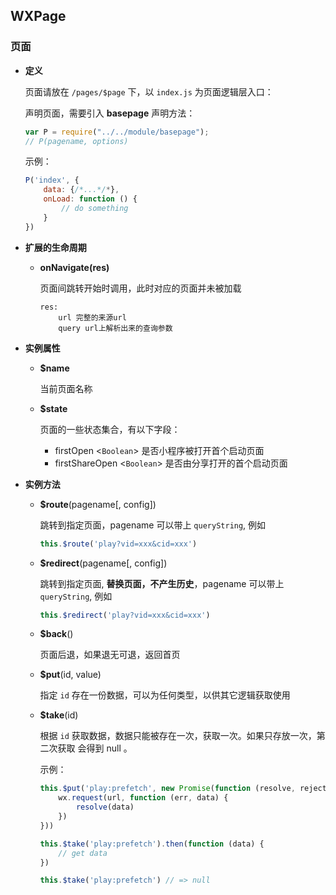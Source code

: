 ## WXPage

### 页面
* **定义**

	页面请放在 `/pages/$page` 下，以 `index.js` 为页面逻辑层入口：

	声明页面，需要引入 **basepage** 声明方法：

	```js
	var P = require("../../module/basepage");
	// P(pagename, options)
	```

	示例：
	```js
	P('index', {
		data: {/*...*/*},
		onLoad: function () {
			// do something
		}
	})
	```
* **扩展的生命周期**

	- **onNavigate(res)**

		页面间跳转开始时调用，此时对应的页面并未被加载
		```
		res:
			url 完整的来源url
			query url上解析出来的查询参数
		```

* **实例属性**

	- **$name**

		当前页面名称

	- **$state**

		页面的一些状态集合，有以下字段：

		- firstOpen <`Boolean`> 是否小程序被打开首个启动页面
		- firstShareOpen <`Boolean`> 是否由分享打开的首个启动页面

* **实例方法**

	- **$route**(pagename[, config])

		跳转到指定页面，pagename 可以带上 `queryString`, 例如

		```js
		this.$route('play?vid=xxx&cid=xxx')
		```

	- **$redirect**(pagename[, config])

		跳转到指定页面, **替换页面，不产生历史**，pagename 可以带上 `queryString`, 例如

		```js
		this.$redirect('play?vid=xxx&cid=xxx')
		```

	- **$back**()

		页面后退，如果退无可退，返回首页

	- **$put**(id, value)

		指定 `id` 存在一份数据，可以为任何类型，以供其它逻辑获取使用

	- **$take**(id)

		根据 `id` 获取数据，数据只能被存在一次，获取一次。如果只存放一次，第二次获取
		会得到 null 。

		示例：
		```js
		this.$put('play:prefetch', new Promise(function (resolve, reject) {
			wx.request(url, function (err, data) {
				resolve(data)
			})
		}))

		this.$take('play:prefetch').then(function (data) {
			// get data
		})

		this.$take('play:prefetch') // => null
		```
